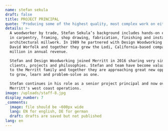 ```yaml
---
name: stefan sekula
draft: false
title: PROJECT PRINCIPAL
quote: 'Producing some of the highest quality, most complex work on either coast has earned us a reputation for excellence.'
details: >-
  A woodworker by trade, Stefan Sekula’s background includes hands-on experience
  in carpentry, framing, shop drawing, fabrication, finishing and installation of
  architectural millwork. In 1989 he partnered with Design Woodworking founder
  David Worfolk and together they grew the Lodi, California-based company to $9
  million in annual revenue.

  Stefan and Design Woodworking joined Merritt in 2016 sharing very similar
  clients, projects and philosophies. Stefan and team have become valuable assets
  to the Merritt family and together they are approaching great new opportunities
  to grow, learn and problem-solve as one.

  Stefan continues in his role as a senior project principal and now oversees
  Merritt's west coast operations.
image: /uploads/staff-8.jpg
display_number: 7
_comments:
  image: file should be ~600px wide
  lang: EN for english, DE for german
  draft: drafts are saved but not published
lang: en
---
```


